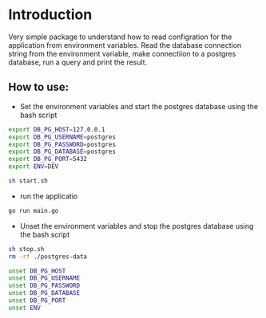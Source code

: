 # Introduction

Very simple package to understand how to read configration for the application from environment variables.
Read the database connection string from the environment variable, make connectiion to a postgres database, run a query and print the result.

## How to use:

- Set the environment variables and start the postgres database using the bash script
```bash
export DB_PG_HOST=127.0.0.1
export DB_PG_USERNAME=postgres
export DB_PG_PASSWORD=postgres
export DB_PG_DATABASE=postgres
export DB_PG_PORT=5432
export ENV=DEV

sh start.sh
```

- run the applicatio
```bash
go run main.go
```

- Unset the environment variables and stop the postgres database using the bash script
```bash
sh stop.sh
rm -rf ./postgres-data

unset DB_PG_HOST
unset DB_PG_USERNAME
unset DB_PG_PASSWORD
unset DB_PG_DATABASE
unset DB_PG_PORT
unset ENV
```
